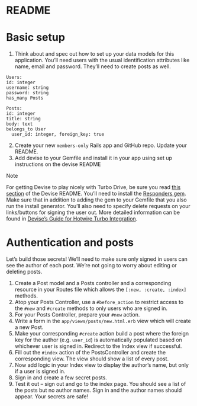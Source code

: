 # README

# Basic setup
1. Think about and spec out how to set up your data models for this application. You’ll need users with the usual identification attributes like name, email and password. They’ll need to create posts as well.
  ```
  Users:
  id: integer
  username: string
  password: string
  has_many Posts

  Posts:
  id: integer
  title: string
  body: text
  belongs_to User
    user_id: integer, foreign_key: true
  
  ```
2. Create your new `members-only` Rails app and GitHub repo. Update your README.
3. Add devise to your Gemfile and install it in your app using set up instructions on the devise README

> [!NOTE] 
> For getting Devise to play nicely with Turbo Drive, be sure you read [this section](https://github.com/heartcombo/devise#hotwireturbo) of the Devise README. You’ll need to install the [Responders gem](https://github.com/heartcombo/responders). Make sure that in addition to adding the gem to your Gemfile that you also run the install generator. You’ll also need to specify delete requests on your links/buttons for signing the user out. More detailed information can be found in [Devise’s Guide for Hotwire Turbo Integration](https://github.com/heartcombo/devise/wiki/How-To:-Upgrade-to-Devise-4.9.0-%5BHotwire-Turbo-integration%5D).

# Authentication and posts
Let’s build those secrets! We’ll need to make sure only signed in users can see the author of each post. We’re not going to worry about editing or deleting posts.

1. Create a Post model and a Posts controller and a corresponding resource in your Routes file which allows the `[:new, :create, :index]` methods.
2. Atop your Posts Controller, use a `#before_action` to restrict access to the `#new` and `#create` methods to only users who are signed in.
3. For your Posts Controller, prepare your `#new` action.
4. Write a form in the `app/views/posts/new.html.erb` view which will create a new Post.
5. Make your corresponding `#create` action build a post where the foreign key for the author (e.g. `user_id`) is automatically populated based on whichever user is signed in. Redirect to the Index view if successful.
6. Fill out the `#index` action of the PostsController and create the corresponding view. The view should show a list of every post.
7. Now add logic in your Index view to display the author’s name, but only if a user is signed in.
8. Sign in and create a few secret posts.
9. Test it out – sign out and go to the index page. You should see a list of the posts but no author names. Sign in and the author names should appear. Your secrets are safe!